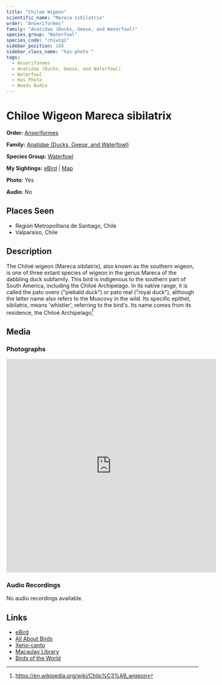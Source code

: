 ```yaml
---
title: "Chiloe Wigeon"
scientific_name: "Mareca sibilatrix"
order: "Anseriformes"
family: "Anatidae (Ducks, Geese, and Waterfowl)"
species_group: "Waterfowl"
species_code: "chiwig1"
sidebar_position: 108
sidebar_class_name: "has-photo "
tags: 
  - Anseriformes
  - Anatidae (Ducks, Geese, and Waterfowl)
  - Waterfowl
  - Has Photo
  - Needs Audio
---
```


# Chiloe Wigeon <span className='sci_name'>Mareca sibilatrix</span>

**Order:** [Anseriformes](/tags/anseriformes)

**Family:** [Anatidae (Ducks, Geese, and Waterfowl)](/tags/anatidae-ducks-geese-and-waterfowl)

**Species Group:** [Waterfowl](/tags/waterfowl)

**My Sightings:** [eBird](https://ebird.org/lifelist?r=world&time=life&spp=chiwig1) | [Map](/map?species_code=chiwig1)

**Photo**: Yes 

**Audio**: No

## Places Seen

* Región Metropolitana de Santiago, Chile
* Valparaíso, Chile

## Description
The Chiloé wigeon (Mareca sibilatrix), also known as the southern wigeon, is one of three extant species of wigeon in the genus Mareca of the dabbling duck subfamily. This bird is indigenous to the southern part of South America, including the Chiloé Archipelago.
In its native range, it is called the pato overo ("piebald duck") or pato real ("royal duck"), although the latter name also refers to the Muscovy in the wild. Its specific epithet, sibilatrix, means 'whistler', referring to the bird's. Its name comes from its residence, the Chiloé Archipelago[^1]

[^1]: https://en.wikipedia.org/wiki/Chilo%C3%A9_wigeon

## Media
### Photographs
<iframe src="https://macaulaylibrary.org/asset/627867390/embed" width="550" height="560" frameborder="0" allowfullscreen></iframe>

### Audio Recordings
No audio recordings available.

## Links
* [eBird](https://ebird.org/species/chiwig1) 
* [All About Birds](https://www.allaboutbirds.org/guide/chiwig1) 
* [Xeno-canto](https://www.xeno-canto.org/species/mareca-sibilatrix) 
* [Macaulay Library](https://search.macaulaylibrary.org/catalog?taxonCode=chiwig1&sort=rating_rank_desc)
* [Birds of the World](https://birdsoftheworld.org/bow/species/chiwig1)
